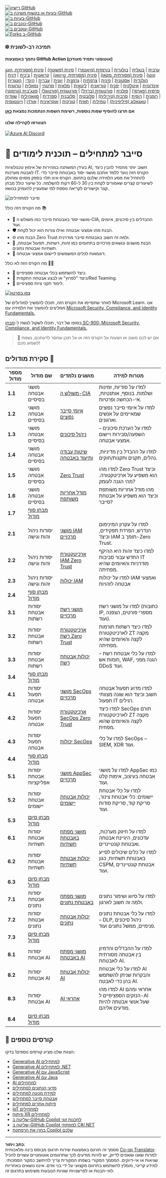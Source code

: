 <!--
CO_OP_TRANSLATOR_METADATA:
{
  "original_hash": "33e83c2beb28a1b6e031416624dc23aa",
  "translation_date": "2025-10-11T11:01:38+00:00",
  "source_file": "README.md",
  "language_code": "he"
}
-->
[![רישיון GitHub](https://img.shields.io/github/license/microsoft/Security-101)](https://github.com/microsoft/Security-101/blob/main/LICENSE)  
[![בעיות או בקשות משיכה ב-GitHub](https://img.shields.io/github/issues-pr/microsoft/Security-101)](https://github.com/microsoft/Security-101/pulls)  
[![בעיות ב-GitHub](https://img.shields.io/github/issues/microsoft/Security-101)](https://github.com/microsoft/Security-101/issues)  
[![כוכבים ב-GitHub](https://img.shields.io/github/stars/microsoft/Security-101)](https://github.com/microsoft/Security-101/stargazers)  
[![עוקבים ב-GitHub](https://img.shields.io/github/watchers/microsoft/Security-101)](https://github.com/microsoft/Security-101/watchers)  
[![Forks ב-GitHub](https://img.shields.io/github/forks/microsoft/Security-101)](https://github.com/microsoft/Security-101/forks)  

### 🌐 תמיכה רב-לשונית

#### נתמך באמצעות GitHub Action (אוטומטי ותמיד מעודכן)

<!-- טבלת שפות מתורגמות CO-OP TRANSLATOR START -->
[ערבית](../ar/README.md) | [בנגלית](../bn/README.md) | [בולגרית](../bg/README.md) | [בורמזית (מיאנמר)](../my/README.md) | [סינית (פשוטה)](../zh/README.md) | [סינית (מסורתית, הונג קונג)](../hk/README.md) | [סינית (מסורתית, מקאו)](../mo/README.md) | [סינית (מסורתית, טייוואן)](../tw/README.md) | [קרואטית](../hr/README.md) | [צ'כית](../cs/README.md) | [דנית](../da/README.md) | [הולנדית](../nl/README.md) | [אסטונית](../et/README.md) | [פינית](../fi/README.md) | [צרפתית](../fr/README.md) | [גרמנית](../de/README.md) | [יוונית](../el/README.md) | [עברית](./README.md) | [הינדי](../hi/README.md) | [הונגרית](../hu/README.md) | [אינדונזית](../id/README.md) | [איטלקית](../it/README.md) | [יפנית](../ja/README.md) | [קוריאנית](../ko/README.md) | [ליטאית](../lt/README.md) | [מלאית](../ms/README.md) | [מרטהי](../mr/README.md) | [נפאלית](../ne/README.md) | [נורווגית](../no/README.md) | [פרסית (פארסי)](../fa/README.md) | [פולנית](../pl/README.md) | [פורטוגזית (ברזיל)](../br/README.md) | [פורטוגזית (פורטוגל)](../pt/README.md) | [פונג'בית (גורמוקי)](../pa/README.md) | [רומנית](../ro/README.md) | [רוסית](../ru/README.md) | [סרבית (קירילית)](../sr/README.md) | [סלובקית](../sk/README.md) | [סלובנית](../sl/README.md) | [ספרדית](../es/README.md) | [סוואהילית](../sw/README.md) | [שוודית](../sv/README.md) | [טאגאלוג (פיליפינית)](../tl/README.md) | [טמילית](../ta/README.md) | [תאית](../th/README.md) | [טורקית](../tr/README.md) | [אוקראינית](../uk/README.md) | [אורדו](../ur/README.md) | [וייטנאמית](../vi/README.md)  
<!-- טבלת שפות מתורגמות CO-OP TRANSLATOR END -->

**אם תרצו להוסיף שפות נוספות, רשימת השפות הנתמכות נמצאת [כאן](https://github.com/Azure/co-op-translator/blob/main/getting_started/supported-languages.md)**

#### הצטרפו לקהילה שלנו  
[![Azure AI Discord](https://dcbadge.limes.pink/api/server/kzRShWzttr)](https://discord.gg/kzRShWzttr)

# 🚀 סייבר למתחילים – תוכנית לימודים

בעידן המשתנה במהירות של אימוץ טכנולוגיות AI, חשוב יותר מתמיד להבין כיצד לאבטח מערכות IT. הקורס הזה נועד ללמד אתכם מושגי יסוד באבטחת סייבר כדי להתחיל את מסע הלמידה שלכם בתחום. הקורס אינו תלוי בספק מסוים ומחולק לשיעורים קצרים שאמורים לקחת בין 30 ל-60 דקות להשלמה. כל שיעור כולל מבחן קצר וקישורים לקריאה נוספת למי שמעוניין להעמיק בנושא.

![סייבר למתחילים](../../translated_images/banner.cc5b05d7e5deed065123ba68678b48cbbfe411cb264c09cec64f58eda064a28a.he.jpg)

מה הקורס הזה כולל 📚

- 🔐 מושגי יסוד באבטחת סייבר כמו משולש ה-CIA, ההבדלים בין סיכונים, איומים ועוד.
- 🛡️ הבנת מהו אמצעי אבטחה ואילו צורות הוא יכול לקחת.
- 🌐 הבנת מהו Zero Trust ולמה זה חשוב באבטחת סייבר מודרנית.
- 🔑 הבנת מושגים ונושאים מרכזיים בתחומים כמו זהות, רשתות, תפעול אבטחה, תשתיות ואבטחת נתונים.
- 🔧 דוגמאות לכלים המשמשים ליישום אמצעי אבטחה.

מה הקורס הזה לא כולל 🙅‍♂️

- 🚫 כיצד להשתמש בכלי אבטחה ספציפיים.
- 🚫 כיצד "לפרוץ" או לבצע אבטחה התקפית/Red Teaming.
- 🚫 לימוד תקני ציות ספציפיים.

[![צפו בסרטון](../../translated_images/intro_placeholder.f42382df518f233a1ea3cb1c82ae8f92732bc3ac4ac2b3138cb561d24ca91df5.he.png)](https://learn-video.azurefd.net/vod/player?id=a0fe1cef-c064-4d59-97a9-e89e12a99b4d)

לאחר שתסיימו את הקורס הזה, תוכלו להמשיך למודולים של Microsoft Learn. אנו ממליצים להמשיך את הלמידה עם [Microsoft Security, Compliance, and Identity Fundamentals.](https://learn.microsoft.com/training/paths/describe-concepts-of-security-compliance-identity/?WT.mc_id=academic-96948-sayoung)  

בסופו של דבר, תוכלו לשקול לגשת ל-[מבחן SC-900: Microsoft Security, Compliance, and Identity Fundamentals.](https://learn.microsoft.com/credentials/certifications/exams/sc-900/?WT.mc_id=academic-96948-sayoung)  

> 💁 אם יש לכם משוב או הצעות על הקורס הזה או על תוכן שחסר לדעתכם, נשמח לשמוע מכם!

## סקירת מודולים 📝  
| **מספר מודול** | **שם מודול**                           | **מושגים נלמדים**                  | **מטרות למידה**                                                                                          |
|-------------------|-------------------------------------------|--------------------------------------|-----------------------------------------------------------------------------------------------------------------|
| **1.1**           | מושגי אבטחה בסיסיים                   | [משולש ה-CIA](https://github.com/microsoft/Security-101/blob/main/1.1%20The%20CIA%20triad%20and%20other%20key%20concepts.md)                        | למדו על סודיות, זמינות ושלמות. בנוסף, אותנטיות, אי-הכחשה ופרטיות. |
| **1.2**           | מושגי אבטחה בסיסיים                   | [איומי סייבר נפוצים](https://github.com/microsoft/Security-101/blob/main/1.2%20Common%20cybersecurity%20threats.md)        | למדו על איומי סייבר נפוצים שמאיימים על אנשים וארגונים.                             |
| **1.3**           | מושגי אבטחה בסיסיים                   | [ניהול סיכונים](https://github.com/microsoft/Security-101/blob/main/1.3%20Understanding%20risk%20management.md)       | למדו על הערכת סיכונים – השפעה/סבירות ויישום אמצעי אבטחה.                                                                                                               | |
| **1.4**           | מושגי אבטחה בסיסיים                   | [שיטות עבודה ותיעוד באבטחה](https://github.com/microsoft/Security-101/blob/main/1.4%20Security%20practices%20and%20documentation.md) | למדו על ההבדל בין מדיניות, נהלים, תקנים ותקנות/חוקים.                         |
| **1.5**           | מושגי אבטחה בסיסיים                   | [Zero Trust](https://github.com/microsoft/Security-101/blob/main/1.5%20Zero%20trust.md)                           | למדו מהו Zero Trust וכיצד הוא משפיע על ארכיטקטורה. מהי הגנה לעומק?                   |
| **1.6**           | מושגי אבטחה בסיסיים                   | [מודל אחריות משותפת](https://github.com/microsoft/Security-101/blob/main/1.6%20Shared%20responsibility%20model.md)                           | מהו מודל אחריות משותפת וכיצד הוא משפיע על אבטחת סייבר?                  |
| **1.7**           | [מבחן סוף מודול](https://github.com/microsoft/Security-101/blob/main/1.7%20End%20of%20module%20quiz.md)                        |                                      |                                                                                                                 |
| **2.1**           | יסודות ניהול זהות וגישה | [מושגי IAM מרכזיים](https://github.com/microsoft/Security-101/blob/main/2.1%20IAM%20key%20concepts.md)                     | למדו על עקרון המינימום הנדרש, הפרדת תפקידים, וכיצד IAM תומך ב-Zero Trust.               |
| **2.2**           | יסודות ניהול זהות וגישה | [ארכיטקטורת IAM Zero Trust](https://github.com/microsoft/Security-101/blob/main/2.2%20IAM%20zero%20trust%20architecture.md)          | למדו כיצד זהות היא ההיקף החדש עבור סביבות IT מודרניות והאיומים שהיא מפחיתה.          |
| **2.3**           | יסודות ניהול זהות וגישה | [יכולות IAM](https://github.com/microsoft/Security-101/blob/main/2.3%20IAM%20capabilities.md)                     | למדו על יכולות IAM ואמצעי אבטחה לזהויות                                                  |
| **2.4**           | [מבחן סוף מודול](https://github.com/microsoft/Security-101/blob/main/2.4%20End%20of%20module%20quiz.md)                        |                                      |                                                                                                                 |
| **3.1**           | יסודות אבטחת רשתות             | [מושגי רשת מרכזיים](https://github.com/microsoft/Security-101/blob/main/3.1%20Networking%20key%20concepts.md)              | למדו על מושגי רשת (כתובות IP, מספרי פורטים, הצפנה ועוד).                                 |
| **3.2**           | יסודות אבטחת רשתות             | [ארכיטקטורת רשת Zero Trust](https://github.com/microsoft/Security-101/blob/main/3.2%20Networking%20zero%20trust%20architecture.md)   | למדו כיצד רשתות תורמות לארכיטקטורת ZT מקצה לקצה והאיומים שהיא מפחיתה.                  |
| **3.3**           | יסודות אבטחת רשתות             | [יכולות אבטחת רשת](https://github.com/microsoft/Security-101/blob/main/3.3%20Network%20security%20capabilities.md)        | למדו על כלי אבטחת רשת – חומות אש, WAF, הגנה מפני DDoS ועוד.                                    |
| **3.4**           | [מבחן סוף מודול](https://github.com/microsoft/Security-101/blob/main/3.4%20End%20of%20module%20quiz.md)                        |                                      |                                                                                                                 |
| **4.1**           | יסודות תפעול אבטחה          | [מושגי SecOps מרכזיים](https://github.com/microsoft/Security-101/blob/main/4.1%20SecOps%20key%20concepts.md)                  | למדו מדוע תפעול אבטחה חשוב וכיצד הוא שונה מצוותי תפעול IT רגילים.                  |
| **4.2**           | יסודות תפעול אבטחה          | [ארכיטקטורת SecOps Zero Trust](https://github.com/microsoft/Security-101/blob/main/4.2%20SecOps%20zero%20trust%20architecture.md)       | למדו כיצד SecOps תורם לארכיטקטורת ZT מקצה לקצה והאיומים שהוא מפחית.                      |
| **4.3**           | יסודות תפעול אבטחה          | [יכולות SecOps](https://github.com/microsoft/Security-101/blob/main/4.3%20SecOps%20capabilities.md)                  | למדו על כלי SecOps – SIEM, XDR ועוד.                                                                    |
| **4.4**           | [מבחן סוף מודול](https://github.com/microsoft/Security-101/blob/main/4.4%20End%20of%20module%20quiz.md)                        |                                      |                                                                                                                 |
| **5.1**           | יסודות אבטחת אפליקציות         | [מושגי AppSec מרכזיים](https://github.com/microsoft/Security-101/blob/main/5.1%20AppSec%20key%20concepts.md)                  | למדו על מושגי AppSec כמו אבטחה בעיצוב, אימות קלט ועוד.                                    |
| **5.2**           | יסודות אבטחת יישומים                   | [יכולות אבטחת יישומים](https://github.com/microsoft/Security-101/blob/main/5.2%20AppSec%20key%20capabilities.md)                  | למדו על כלי אבטחת יישומים: כלי אבטחת צינור, סריקת קוד, סריקת סודות ועוד.                       |
| **5.3**           | [מבחן סיום מודול](https://github.com/microsoft/Security-101/blob/main/5.3%20End%20of%20module%20quiz.md)                        |                                      |                                                                                                                 |
| **6.1**           | יסודות אבטחת תשתיות                    | [מושגי מפתח באבטחת תשתיות](https://github.com/microsoft/Security-101/blob/main/6.1%20Infrastructure%20security%20key%20concepts.md) | למדו על חיזוק מערכות, עדכונים, היגיינת אבטחה ואבטחת קונטיינרים.                                  |
| **6.2**           | יסודות אבטחת תשתיות                    | [יכולות אבטחת תשתיות](https://github.com/microsoft/Security-101/blob/main/6.2%20Infrastructure%20security%20capabilities.md) | למדו על כלים שיכולים לסייע באבטחת תשתיות, כגון CSPM, אבטחת קונטיינרים ועוד.            |
| **6.3**           | [מבחן סיום מודול](https://github.com/microsoft/Security-101/blob/main/6.3%20End%20of%20module%20quiz.md)                        |                                      |                                                                                                                 |
| **7.1**           | יסודות אבטחת נתונים                    | [מושגי מפתח באבטחת נתונים](https://github.com/microsoft/Security-101/blob/main/7.1%20Data%20security%20key%20concepts.md)           | למדו על סיווג ושימור נתונים ולמה זה חשוב לארגון.                     |
| **7.2**           | יסודות אבטחת נתונים                    | [יכולות אבטחת נתונים](https://github.com/microsoft/Security-101/blob/main/7.2%20Data%20security%20capabilities.md)           | למדו על כלי אבטחת נתונים – DLP, ניהול סיכונים פנימיים, ממשל נתונים ועוד.                          |
| **7.3**           | [מבחן סיום מודול](https://github.com/microsoft/Security-101/blob/main/7.3%20End%20of%20module%20quiz.md)                        |
| **8.1**           | יסודות אבטחת AI                        | [מושגי מפתח באבטחת AI](https://github.com/microsoft/Security-101/blob/main/8.1%20AI%20security%20key%20concepts.md)          | למדו על ההבדלים והדמיון בין אבטחה מסורתית לאבטחת AI.                 |
| **8.2**           | יסודות אבטחת AI                        | [יכולות אבטחת AI](https://github.com/microsoft/Security-101/blob/main/8.2%20AI%20security%20capabilities.md)           | למדו על כלי אבטחת AI והבקרות שניתן להשתמש בהן כדי לאבטח AI.                         |
| **8.3**           | יסודות אבטחת AI                        | [AI אחראי](https://github.com/microsoft/Security-101/blob/main/8.3%20Responsible%20AI.md)          | למדו מהו AI אחראי ומהם הנזקים הספציפיים ל-AI שעל אנשי אבטחה להיות מודעים אליהם.                          |
| **8.4**           | [מבחן סיום מודול](https://github.com/microsoft/Security-101/blob/main/8.4%20End%20of%20module%20quiz.md)     

## 🎒 קורסים נוספים 

הצוות שלנו מציע קורסים נוספים! בדקו:

- [Generative AI למתחילים](https://aka.ms/genai-beginners)
- [Generative AI למתחילים .NET](https://github.com/microsoft/Generative-AI-for-beginners-dotnet)
- [Generative AI עם JavaScript](https://github.com/microsoft/generative-ai-with-javascript)
- [Generative AI עם Java](https://github.com/microsoft/Generative-AI-for-beginners-java)
- [AI למתחילים](https://aka.ms/ai-beginners)
- [מדעי הנתונים למתחילים](https://aka.ms/datascience-beginners)
- [למידת מכונה למתחילים](https://aka.ms/ml-beginners)
- [אבטחת סייבר למתחילים](https://github.com/microsoft/Security-101) 
- [פיתוח אתרים למתחילים](https://aka.ms/webdev-beginners)
- [IoT למתחילים](https://aka.ms/iot-beginners)
- [פיתוח XR למתחילים](https://github.com/microsoft/xr-development-for-beginners)
- [שליטה ב-GitHub Copilot לתכנות זוגי](https://github.com/microsoft/Mastering-GitHub-Copilot-for-Paired-Programming)
- [שליטה ב-GitHub Copilot למפתחי C#/.NET](https://github.com/microsoft/mastering-github-copilot-for-dotnet-csharp-developers)
- [בחרו את הרפתקת Copilot שלכם](https://github.com/microsoft/CopilotAdventures)

---

**כתב ויתור**:  
מסמך זה תורגם באמצעות שירות תרגום מבוסס בינה מלאכותית [Co-op Translator](https://github.com/Azure/co-op-translator). למרות שאנו שואפים לדיוק, יש להיות מודעים לכך שתרגומים אוטומטיים עשויים להכיל שגיאות או אי-דיוקים. המסמך המקורי בשפתו המקורית צריך להיחשב כמקור הסמכותי. למידע קריטי, מומלץ להשתמש בתרגום מקצועי על ידי בני אדם. איננו נושאים באחריות לאי-הבנות או לפרשנויות שגויות הנובעות משימוש בתרגום זה.